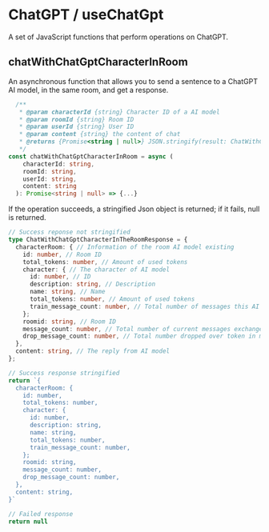 # ChatGPT / useChatGpt

A set of JavaScript functions that perform operations on ChatGPT.

## chatWithChatGptCharacterInRoom

An asynchronous function that allows you to send a sentence to a ChatGPT AI model, in the same room, and get a response.

```typescript
  /**
   * @param characterId {string} Character ID of a AI model
   * @param roomId {string} Room ID
   * @param userId {string} User ID
   * @param content {string} the content of chat
   * @returns {Promise<string | null>} JSON.stringify(result: ChatWithChatGptCharacterInTheRoomResponse)
   */
const chatWithChatGptCharacterInRoom = async (
    characterId: string,
    roomId: string,
    userId: string,
    content: string
  ): Promise<string | null> => {...}

```

If the operation succeeds, a stringified Json object is returned; if it fails, null is returned.

```typescript
// Success reponse not stringified
type ChatWithChatGptCharacterInTheRoomResponse = {
  characterRoom: { // Information of the room AI model existing
    id: number, // Room ID
    total_tokens: number, // Amount of used tokens
    character: { // The character of AI model
      id: number, // ID
      description: string, // Description
      name: string, // Name
      total_tokens: number, // Amount of used tokens
      train_message_count: number, // Total number of messages this AI model trained
    };
    roomid: string, // Room ID
    message_count: number, // Total number of current messages exchanged with this AI model.
    drop_message_count: number, // Total number dropped over token in messages exchanged with this AI model.
  },
  content: string, // The reply from AI model
};

// Success response stringified
return `{
  characterRoom: {
    id: number,
    total_tokens: number,
    character: {
      id: number,
      description: string,
      name: string,
      total_tokens: number,
      train_message_count: number,
    };
    roomid: string,
    message_count: number,
    drop_message_count: number,
  },
  content: string,
}`

// Failed response
return null
```